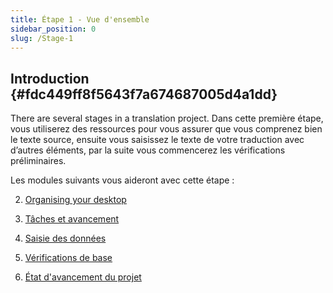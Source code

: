 ```yaml
---
title: Étape 1 - Vue d'ensemble
sidebar_position: 0
slug: /Stage-1
---
```




## **Introduction** {#fdc449ff8f5643f7a674687005d4a1dd}


There are several stages in a translation project. Dans cette première étape, vous utiliserez des ressources pour vous assurer que vous comprenez bien le texte source, ensuite vous saisissez le texte de votre traduction avec d’autres éléments, par la suite vous commencerez les vérifications préliminaires.


Les modules suivants vous aideront avec cette étape :


2. [Organising your desktop](https://sillsdev.github.io/paratext-manual/2.OD)


3. [Tâches et avancement](https://sillsdev.github.io/paratext-manual/3.PP1)


4. [Saisie des données](https://sillsdev.github.io/paratext-manual/4.KD)


5. [Vérifications de base](https://sillsdev.github.io/paratext-manual/5.BC1)


6. [État d'avancement du projet](https://sillsdev.github.io/paratext-manual/6.PP2)

